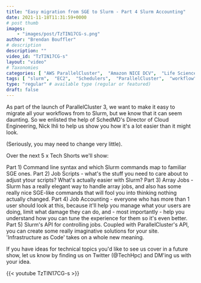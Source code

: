 ```yaml
---
title: "Easy migration from SGE to Slurm - Part 4 Slurm Accounting"
date: 2021-11-18T11:31:59+0000
# post thumb
images:
    - "images/post/TzTIN17CG-s.png"
author: "Brendan Bouffler"
# description
description: ""
video_id: "TzTIN17CG-s"
layout: "video"
# Taxonomies
categories: [ "AWS ParallelCluster",  "Amazon NICE DCV",  "Life Sciences", ]
tags: [ "slurm",  "EC2",  "Schedulers",  "ParallelCluster",  "workflow",  "slurm accounting",  "Lustre",  "vizualization",  "GPUs",  "High Performance Computing",  "sge",  "virtualization",  "job accounting",  "DCV",  "HPC",  "CPUs",  "Storage",  "Covid-19",  "job scripts",  "techshorts", ]
type: "regular" # available type (regular or featured)
draft: false
---
```


As part of the launch of ParallelCluster 3, we want to make it easy to migrate all your workflows from to Slurm, but we know that it can seem daunting. So we enlisted the help of SchedMD's Director of Cloud Engineering, Nick Ihli to help us show you how it's a lot easier than it might look.

(Seriously, you may need to change very little).

Over the next 5 x Tech Shorts we'll show:

Part 1) Command line syntax and which Slurm commands map to  familiar SGE ones.
Part 2) Job Scripts - what's the stuff you need to care about to adjust ytour scripts? What's actually easier with Slurm?
Part 3) Array Jobs - Slurm has a really elegant way to handle array jobs, and also has some really nice SGE-like commands that will fool you into thinking nothing actually changed.
Part 4) Job Accounting - everyone who has more than 1 user should look at this, because it'll help you manage what your users are doing, limit what damage they can do, and - most importantly - help you understand how you can tune the experience for them so it's even better.
Part 5) Slurm's API for controlling jobs. Coupled with ParallelCluster's API, you can create some really imaginative solutions for your site. 'Infrastructure as Code' takes on a whole new meaning.

If you have ideas for technical topics you'd like to see us cover in a future show, let us know by finding us on Twitter (@TechHpc) and DM'ing us with your idea.

{{< youtube TzTIN17CG-s >}}